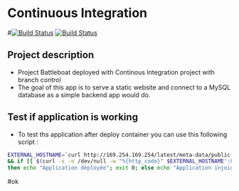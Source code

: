 #  Continuous Integration

#[![Build Status](http://ec2-54-227-106-160.compute-1.amazonaws.com/buildStatus/icon?job=Battleboats-ContinuousIntegration-master)](http://ec2-54-227-106-160.compute-1.amazonaws.com/job/Battleboats-ContinuousIntegration-master/)
[![Build Status](http://87.89.130.100:4433//job/project-CI-dev/badge/icon)](http://87.89.130.100:4433//job/project-CI-dev/)

## Project description

- Project Battleboat deployed with Continous Integration project with branch control
- The goal of this app is to serve a static website and connect to a MySQL database as a simple backend app would do.

## Test if application is working

- To test ths application after deploy container you can use this following script :

```sh
EXTERNAL_HOSTNAME=`curl http://169.254.169.254/latest/meta-data/public-hostname`\
&& if [[ $(curl -s -o /dev/null -w "%{http_code}" $EXTERNAL_HOSTNAME':8181/health') == 200 ]];\
then echo "Application déployée"; exit 0; else echo "Application injoignable"; exit 1; fi
```
#ok

